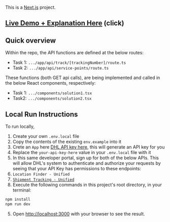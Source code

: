This is a [Next.js](https://nextjs.org/) project.

## [Live Demo + Explanation Here](https://dg-se-test.vercel.app/) (click)

## Quick overview

Within the repo, the API functions are defined at the below routes:
- Task 1: `.../app/api/track/[trackingNumber]/route.ts`
- Task 2: `.../app/api/service-points/route.ts`

These functions (both GET api calls), are being implemented and called in the below React components, respectively:
- Task 1: `.../components/solution1.tsx`
- Task2: `.../components/solution2.tsx`



## Local Run Instructions

To run locally, 
1. Create your own `.env.local` file
2. Copy the contents of the existing `env.example` into it
3. Crete an `App` here [DHL API key here](https://developer.dhl.com/), this will generate an API key for you
4. Replace the `your-api-key-here` value in your `.env.local` file with it
5. In this same developer portal, sign up for both of the below APIs. This will allow DHL's system to authenticate and authorize your requests by seeing that your API Key has permissions to these endpoints:
  1. `Location Finder - Unified`
  2. [`Shipment Tracking - Unified`](https://developer.dhl.com/api-reference/shipment-tracking)
6. Execute the following commands in this project's root directory, in your terminal:
   
```bash
npm install
npm run dev
```

5. Open [http://localhost:3000](http://localhost:3000) with your browser to see the result.
